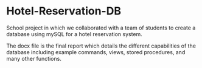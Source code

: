 # Hotel-Reservation-DB

School project in which we collaborated with a team of students to create a database using mySQL for a hotel reservation system.

The docx file is the final report which details the different capabilities of the database including example commands, views, stored procedures, and many other functions.
